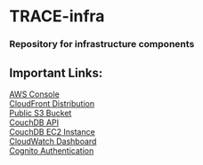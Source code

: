 # TRACE-infra
### Repository for infrastructure components

## Important Links:
[AWS Console](console.aws.amazon.com)
<br>
[CloudFront Distribution](d3w57edmav1w8m.cloudfront.net)
<br>
[Public S3 Bucket](http://trace-prod-ohio.s3-website.us-east-2.amazonaws.com)
<br>
[CouchDB API](https://7fuc7hst55.execute-api.us-east-2.amazonaws.com/)
<br>
[CouchDB EC2 Instance](http://ec2-18-219-243-170.us-east-2.compute.amazonaws.com:5984/)
<br>
[CloudWatch Dashboard](https://cloudwatch.amazonaws.com/dashboard.html?dashboard=trace-cloudwatch-dashboard&context=eyJSIjoidXMtZWFzdC0xIiwiRCI6ImN3LWRiLTAzOTQ0MDY2MzE0NiIsIlUiOiJ1cy1lYXN0LTFfS3F5MVF2cDA3IiwiQyI6IjNldG1iaXUwbTNwZWg5bHRnbTRzZWwwNzciLCJJIjoidXMtZWFzdC0xOmM2NDdkNTViLTFkMzUtNDc4ZC05NDY5LTU4N2U3MTA4MDI5ZSIsIk8iOiJhcm46YXdzOmlhbTo6MDM5NDQwNjYzMTQ2OnJvbGUvc2VydmljZS1yb2xlL0Nsb3VkV2F0Y2hEYXNoYm9hcmQtUHVibGljLVJlYWRPbmx5QWNjZXNzLXRyYWNlLWNsb3Vkd2EtREU4T1A4MUYiLCJNIjoiUHVibGljIn0%3D)
<br>
[Cognito Authentication](https://tracedigital.auth.us-east-2.amazoncognito.com/login?client_id=on5mc08j8f3gi9sg32jcvp6n7&response_type=token&scope=email+phone+aws.cognito.signin.user.admin+profile+openid&redirect_uri=https%3A%2F%2Fd3w57edmav1w8m.cloudfront.net%2F)
<br>
